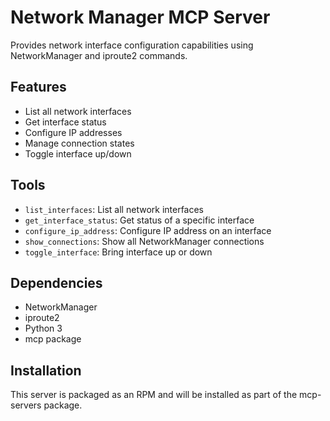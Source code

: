 # Network Manager MCP Server

Provides network interface configuration capabilities using NetworkManager and iproute2 commands.

## Features

- List all network interfaces
- Get interface status
- Configure IP addresses
- Manage connection states
- Toggle interface up/down

## Tools

- `list_interfaces`: List all network interfaces
- `get_interface_status`: Get status of a specific interface
- `configure_ip_address`: Configure IP address on an interface
- `show_connections`: Show all NetworkManager connections
- `toggle_interface`: Bring interface up or down

## Dependencies

- NetworkManager
- iproute2
- Python 3
- mcp package

## Installation

This server is packaged as an RPM and will be installed as part of the mcp-servers package.